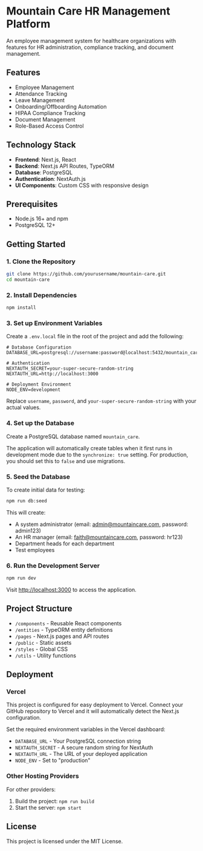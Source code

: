 # Mountain Care HR Management Platform

An employee management system for healthcare organizations with features for HR administration, compliance tracking, and document management.

## Features

- Employee Management
- Attendance Tracking
- Leave Management
- Onboarding/Offboarding Automation
- HIPAA Compliance Tracking
- Document Management
- Role-Based Access Control

## Technology Stack

- **Frontend**: Next.js, React
- **Backend**: Next.js API Routes, TypeORM
- **Database**: PostgreSQL
- **Authentication**: NextAuth.js
- **UI Components**: Custom CSS with responsive design

## Prerequisites

- Node.js 16+ and npm
- PostgreSQL 12+

## Getting Started

### 1. Clone the Repository

```bash
git clone https://github.com/yourusername/mountain-care.git
cd mountain-care
```

### 2. Install Dependencies

```bash
npm install
```

### 3. Set up Environment Variables

Create a `.env.local` file in the root of the project and add the following:

```
# Database Configuration
DATABASE_URL=postgresql://username:password@localhost:5432/mountain_care

# Authentication
NEXTAUTH_SECRET=your-super-secure-random-string
NEXTAUTH_URL=http://localhost:3000

# Deployment Environment
NODE_ENV=development
```

Replace `username`, `password`, and `your-super-secure-random-string` with your actual values.

### 4. Set up the Database

Create a PostgreSQL database named `mountain_care`.

The application will automatically create tables when it first runs in development mode due to the `synchronize: true` setting. For production, you should set this to `false` and use migrations.

### 5. Seed the Database

To create initial data for testing:

```bash
npm run db:seed
```

This will create:
- A system administrator (email: admin@mountaincare.com, password: admin123)
- An HR manager (email: faith@mountaincare.com, password: hr123)
- Department heads for each department
- Test employees

### 6. Run the Development Server

```bash
npm run dev
```

Visit [http://localhost:3000](http://localhost:3000) to access the application.

## Project Structure

- `/components` - Reusable React components
- `/entities` - TypeORM entity definitions
- `/pages` - Next.js pages and API routes
- `/public` - Static assets
- `/styles` - Global CSS
- `/utils` - Utility functions

## Deployment

### Vercel

This project is configured for easy deployment to Vercel. Connect your GitHub repository to Vercel and it will automatically detect the Next.js configuration.

Set the required environment variables in the Vercel dashboard:

- `DATABASE_URL` - Your PostgreSQL connection string
- `NEXTAUTH_SECRET` - A secure random string for NextAuth
- `NEXTAUTH_URL` - The URL of your deployed application
- `NODE_ENV` - Set to "production"

### Other Hosting Providers

For other providers:

1. Build the project: `npm run build`
2. Start the server: `npm start`

## License

This project is licensed under the MIT License.